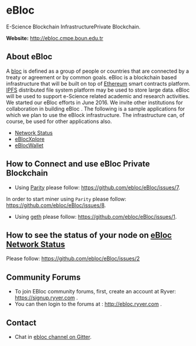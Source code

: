 # eBloc
E-Science Blockchain InfrastructurePrivate Blockchain.

**Website:** http://ebloc.cmpe.boun.edu.tr

## About eBloc
A [bloc](https://www.merriam-webster.com/dictionary/bloc) is defined as a group of people or countries that are connected by a treaty or agreement or by common goals. eBloc is a blockchain based infrastructure that will be built on top of [Ethereum](https://www.ethereum.org) smart contracts platform. [IPFS](https://ipfs.io) distributed file system platform may be used to store large data. eBloc will be used to support e-Science related academic and research activities. We started our eBloc efforts in June 2016. We invite other institutions for collaboration in building eBloc . The following is a sample applications for which we plan to use the eBlock infrastructure. The infrastructure can, of course, be used for other applications also.

- [Network Status](http://ebloc.cmpe.boun.edu.tr:3001)
- [eBlocXplore](http://ebloc.cmpe.boun.edu.tr:8000/blocxplore4.html)
- [eBlocWallet](http://ebloc.cmpe.boun.edu.tr:3002)

## How to Connect and use eBloc Private Blockchain

- Using [Parity](https://github.com/paritytech/parity) please follow:
https://github.com/ebloc/eBloc/issues/7. 

In order to start miner using `Parity` please follow: https://github.com/ebloc/eBloc/issues/8.

- Using [geth](https://github.com/ethereum/go-ethereum) please follow:
https://github.com/ebloc/eBloc/issues/1. 

## How to see the status of your node on [eBloc Network Status](http://ebloc.cmpe.boun.edu.tr:3001)
Please follow: https://github.com/ebloc/eBloc/issues/2

## Community Forums
- To join EBloc community forums, first, create an account at Ryver: https://signup.ryver.com .
- You can then login to the forums at : http://ebloc.ryver.com .

## Contact
- Chat in [ebloc channel on Gitter](https://gitter.im/ebloc).
